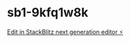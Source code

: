 # sb1-9kfq1w8k

[Edit in StackBlitz next generation editor ⚡️](https://stackblitz.com/~/github.com/heypdx/sb1-9kfq1w8k)